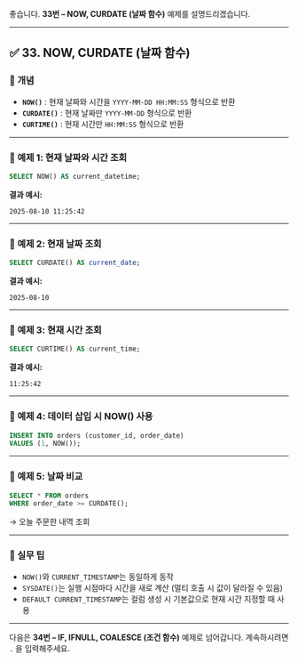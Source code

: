 좋습니다.
**33번 – NOW, CURDATE (날짜 함수)** 예제를 설명드리겠습니다.

---

## ✅ 33. NOW, CURDATE (날짜 함수)

### 📌 개념

* **`NOW()`** : 현재 날짜와 시간을 `YYYY-MM-DD HH:MM:SS` 형식으로 반환
* **`CURDATE()`** : 현재 날짜만 `YYYY-MM-DD` 형식으로 반환
* **`CURTIME()`** : 현재 시간만 `HH:MM:SS` 형식으로 반환

---

### 📄 예제 1: 현재 날짜와 시간 조회

```sql
SELECT NOW() AS current_datetime;
```

**결과 예시:**

```
2025-08-10 11:25:42
```

---

### 📄 예제 2: 현재 날짜 조회

```sql
SELECT CURDATE() AS current_date;
```

**결과 예시:**

```
2025-08-10
```

---

### 📄 예제 3: 현재 시간 조회

```sql
SELECT CURTIME() AS current_time;
```

**결과 예시:**

```
11:25:42
```

---

### 📄 예제 4: 데이터 삽입 시 NOW() 사용

```sql
INSERT INTO orders (customer_id, order_date)
VALUES (1, NOW());
```

---

### 📄 예제 5: 날짜 비교

```sql
SELECT * FROM orders
WHERE order_date >= CURDATE();
```

→ 오늘 주문한 내역 조회

---

### 🧠 실무 팁

* `NOW()`와 `CURRENT_TIMESTAMP`는 동일하게 동작
* `SYSDATE()`는 실행 시점마다 시간을 새로 계산 (멀티 호출 시 값이 달라질 수 있음)
* `DEFAULT CURRENT_TIMESTAMP`는 컬럼 생성 시 기본값으로 현재 시간 지정할 때 사용

---

다음은 **34번 – IF, IFNULL, COALESCE (조건 함수)** 예제로 넘어갑니다.
계속하시려면 `.` 을 입력해주세요.
